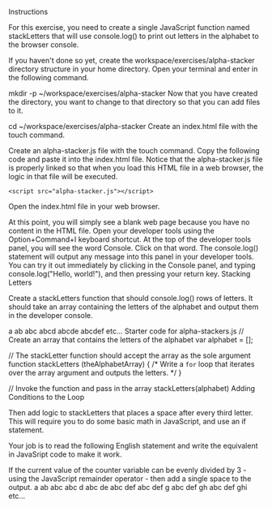 Instructions

For this exercise, you need to create a single JavaScript function named stackLetters that will use console.log() to print out letters in the alphabet to the browser console.

If you haven't done so yet, create the workspace/exercises/alpha-stacker directory structure in your home directory. Open your terminal and enter in the following command.

mkdir -p ~/workspace/exercises/alpha-stacker
Now that you have created the directory, you want to change to that directory so that you can add files to it.

cd ~/workspace/exercises/alpha-stacker
Create an index.html file with the touch command.

Create an alpha-stacker.js file with the touch command.
Copy the following code and paste it into the index.html file. Notice that the alpha-stacker.js file is properly linked so that when you load this HTML file in a web browser, the logic in that file will be executed.

<!DOCTYPE html>
<html>
<head>
    <title>Alpha Stacker</title>
</head>
<body>

    <script src="alpha-stacker.js"></script>
</body>
</html>
Open the index.html file in your web browser.

At this point, you will simply see a blank web page because you have no content in the HTML file. Open your developer tools using the Option+Command+I keyboard shortcut.
At the top of the developer tools panel, you will see the word Console. Click on that word. The console.log() statement will output any message into this panel in your developer tools. You can try it out immediately by clicking in the Console panel, and typing console.log("Hello, world!"), and then pressing your return key.
Stacking Letters

Create a stackLetters function that should console.log() rows of letters. It should take an array containing the letters of the alphabet and output them in the developer console.

a
ab
abc
abcd
abcde
abcdef
etc...
Starter code for alpha-stackers.js
// Create an array that contains the letters of the alphabet
var alphabet = [];

// The stackLetter function should accept the array as the sole argument
function stackLetters (theAlphabetArray) {
    /*
      Write a `for` loop that iterates over the array argument and
      outputs the letters.
     */
}

// Invoke the function and pass in the array
stackLetters(alphabet)
Adding Conditions to the Loop

Then add logic to stackLetters that places a space after every third letter. This will require you to do some basic math in JavaScript, and use an if statement.

Your job is to read the following English statement and write the equivalent in JavaSript code to make it work.

If the current value of the counter variable can be evenly divided by 3 - using the JavaScript remainder operator - then add a single space to the output.
a
ab
abc
abc d
abc de
abc def
abc def g
abc def gh
abc def ghi
etc...
